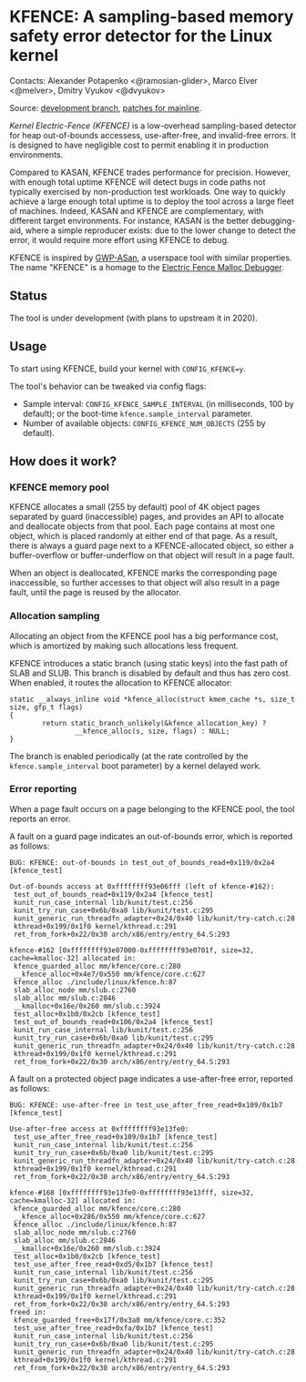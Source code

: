 # KFENCE: A sampling-based memory safety error detector for the Linux kernel

Contacts: Alexander Potapenko <@ramosian-glider>, Marco Elver <@melver>, Dmitry Vyukov <@dvyukov>

Source: [development branch](http://github.com/google/kasan/tree/kfence), [patches for mainline](https://github.com/google/kasan/commits/kfence-rebase-wip).

*Kernel Electric-Fence (KFENCE)* is a low-overhead sampling-based detector for
heap out-of-bounds accessess, use-after-free, and invalid-free errors.  It is
designed to have negligible cost to permit enabling it in production
environments.

Compared to KASAN, KFENCE trades performance for precision.  However, with
enough total uptime KFENCE will detect bugs in code paths not typically
exercised by non-production test workloads. One way to quickly achieve a large
enough total uptime is to deploy the tool across a large fleet of machines.
Indeed, KASAN and KFENCE are complementary, with different target environments.
For instance, KASAN is the better debugging-aid, where a simple reproducer
exists: due to the lower change to detect the error, it would require more
effort using KFENCE to debug.

KFENCE is inspired by [GWP-ASan](http://llvm.org/docs/GwpAsan.html), a
userspace tool with similar properties. The name "KFENCE" is a homage to the
[Electric Fence Malloc Debugger](https://linux.die.net/man/3/efence).

## Status

The tool is under development (with plans to upstream it in 2020).

## Usage

To start using KFENCE, build your kernel with `CONFIG_KFENCE=y`.

The tool's behavior can be tweaked via config flags:

  * Sample interval: `CONFIG_KFENCE_SAMPLE_INTERVAL` (in milliseconds, 100 by
    default); or the boot-time `kfence.sample_interval` parameter.
  * Number of available objects: `CONFIG_KFENCE_NUM_OBJECTS` (255 by default).

## How does it work?

### KFENCE memory pool

KFENCE allocates a small (255 by default) pool of 4K object pages separated by
guard (inaccessible) pages, and provides an API to allocate and deallocate
objects from that pool.  Each page contains at most one object, which is placed
randomly at either end of that page.  As a result, there is always a guard page
next to a KFENCE-allocated object, so either a buffer-overflow or
buffer-underflow on that object will result in a page fault.

When an object is deallocated, KFENCE marks the corresponding page
inaccessible, so further accesses to that object will also result in a page
fault, until the page is reused by the allocator.

### Allocation sampling

Allocating an object from the KFENCE pool has a big performance cost, which is
amortized by making such allocations less frequent.

KFENCE introduces a static branch (using static keys) into the fast path of
SLAB and SLUB. This branch is disabled by default and thus has zero cost.
When enabled, it routes the allocation to KFENCE allocator:

```
static __always_inline void *kfence_alloc(struct kmem_cache *s, size_t size, gfp_t flags)
{
        return static_branch_unlikely(&kfence_allocation_key) ?
                __kfence_alloc(s, size, flags) : NULL;
}
```

The branch is enabled periodically (at the rate controlled by the
`kfence.sample_interval` boot parameter) by a kernel delayed work.

### Error reporting

When a page fault occurs on a page belonging to the KFENCE pool, the tool
reports an error.

A fault on a guard page indicates an out-of-bounds error, which is reported as
follows:

```
BUG: KFENCE: out-of-bounds in test_out_of_bounds_read+0x119/0x2a4 [kfence_test]

Out-of-bounds access at 0xffffffff93e06fff (left of kfence-#162):
 test_out_of_bounds_read+0x119/0x2a4 [kfence_test]
 kunit_run_case_internal lib/kunit/test.c:256
 kunit_try_run_case+0x6b/0xa0 lib/kunit/test.c:295
 kunit_generic_run_threadfn_adapter+0x24/0x40 lib/kunit/try-catch.c:28
 kthread+0x199/0x1f0 kernel/kthread.c:291
 ret_from_fork+0x22/0x30 arch/x86/entry/entry_64.S:293

kfence-#162 [0xffffffff93e07000-0xffffffff93e0701f, size=32, cache=kmalloc-32] allocated in:
 kfence_guarded_alloc mm/kfence/core.c:280
 __kfence_alloc+0x4e7/0x550 mm/kfence/core.c:627
 kfence_alloc ./include/linux/kfence.h:87
 slab_alloc_node mm/slub.c:2760
 slab_alloc mm/slub.c:2846
 __kmalloc+0x16e/0x260 mm/slub.c:3924
 test_alloc+0x1b0/0x2cb [kfence_test]
 test_out_of_bounds_read+0x106/0x2a4 [kfence_test]
 kunit_run_case_internal lib/kunit/test.c:256
 kunit_try_run_case+0x6b/0xa0 lib/kunit/test.c:295
 kunit_generic_run_threadfn_adapter+0x24/0x40 lib/kunit/try-catch.c:28
 kthread+0x199/0x1f0 kernel/kthread.c:291
 ret_from_fork+0x22/0x30 arch/x86/entry/entry_64.S:293
```

A fault on a protected object page indicates a use-after-free error, reported as follows:
```
BUG: KFENCE: use-after-free in test_use_after_free_read+0x109/0x1b7 [kfence_test]

Use-after-free access at 0xffffffff93e13fe0:
 test_use_after_free_read+0x109/0x1b7 [kfence_test]
 kunit_run_case_internal lib/kunit/test.c:256
 kunit_try_run_case+0x6b/0xa0 lib/kunit/test.c:295
 kunit_generic_run_threadfn_adapter+0x24/0x40 lib/kunit/try-catch.c:28
 kthread+0x199/0x1f0 kernel/kthread.c:291
 ret_from_fork+0x22/0x30 arch/x86/entry/entry_64.S:293

kfence-#168 [0xffffffff93e13fe0-0xffffffff93e13fff, size=32, cache=kmalloc-32] allocated in:
 kfence_guarded_alloc mm/kfence/core.c:280
 __kfence_alloc+0x286/0x550 mm/kfence/core.c:627
 kfence_alloc ./include/linux/kfence.h:87
 slab_alloc_node mm/slub.c:2760
 slab_alloc mm/slub.c:2846
 __kmalloc+0x16e/0x260 mm/slub.c:3924
 test_alloc+0x1b0/0x2cb [kfence_test]
 test_use_after_free_read+0xd5/0x1b7 [kfence_test]
 kunit_run_case_internal lib/kunit/test.c:256
 kunit_try_run_case+0x6b/0xa0 lib/kunit/test.c:295
 kunit_generic_run_threadfn_adapter+0x24/0x40 lib/kunit/try-catch.c:28
 kthread+0x199/0x1f0 kernel/kthread.c:291
 ret_from_fork+0x22/0x30 arch/x86/entry/entry_64.S:293
freed in:
 kfence_guarded_free+0x17f/0x3a0 mm/kfence/core.c:352
 test_use_after_free_read+0xfa/0x1b7 [kfence_test]
 kunit_run_case_internal lib/kunit/test.c:256
 kunit_try_run_case+0x6b/0xa0 lib/kunit/test.c:295
 kunit_generic_run_threadfn_adapter+0x24/0x40 lib/kunit/try-catch.c:28
 kthread+0x199/0x1f0 kernel/kthread.c:291
 ret_from_fork+0x22/0x30 arch/x86/entry/entry_64.S:293
```

